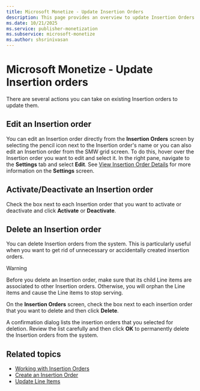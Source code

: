 ```yaml
---
title: Microsoft Monetize - Update Insertion Orders
description: This page provides an overview to update Insertion Orders. Learn to edit, Activate/Deactivate, and delete an Insertion Order in this page. 
ms.date: 10/21/2025
ms.service: publisher-monetization
ms.subservice: microsoft-monetize
ms.author: shsrinivasan
---
```



# Microsoft Monetize - Update Insertion orders

There are several actions you can take on existing Insertion orders to update them.

## Edit an Insertion order

You can edit an Insertion order directly from the **Insertion Orders** screen by selecting the pencil icon next to the Insertion order's name or you can also edit an Insertion order from the SMW grid screen. To do this, hover over the Insertion order you want to edit and select it. In the right pane, navigate to the **Settings** tab and select **Edit**. See [View Insertion Order Details](view-insertion-order-details.md) for more information on the **Settings** screen.


## Activate/Deactivate an Insertion order

Check the box next to each Insertion order that you want to activate or deactivate and click **Activate** or **Deactivate**.

## Delete an Insertion order

You can delete Insertion orders from the system. This is particularly useful when you want to get rid of unnecessary or accidentally created insertion orders.

> [!WARNING]
> Before you delete an Insertion order, make sure that its child Line items are associated to other Insertion orders. Otherwise, you will orphan the Line items and cause the Line items to stop serving.

On the **Insertion Orders** screen, check the box next to each insertion order that you want to delete and then click **Delete**.

A confirmation dialog lists the insertion orders that you selected for deletion. Review the list carefully and then click **OK** to permanently delete the Insertion orders from the system.

## Related topics

- [Working with Insertion Orders](working-with-insertion-orders.md)
- [Create an Insertion Order](create-an-insertion-order.md)
- [Update Line Items](update-line-items.md)